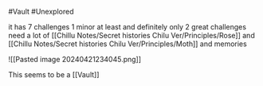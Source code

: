 #Vault #Unexplored  

it has 7 challenges 1 minor at least and definitely only 2 great challenges
need a lot of [[Chillu Notes/Secret histories Chilu Ver/Principles/Rose]] and [[Chillu Notes/Secret histories Chilu Ver/Principles/Moth]] and memories

![[Pasted image 20240421234045.png]]

This seems to be a [[Vault]]
